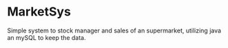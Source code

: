 # MarketSys
Simple system to stock manager and sales of an supermarket, utilizing java an mySQL to keep the data.
